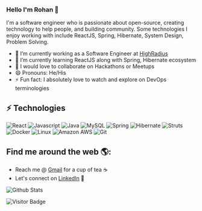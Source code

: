 ### Hello I'm Rohan :wave:

I'm a software engineer who is passionate about open-source, creating technology to help people, and building community. Some technologies I enjoy working with include ReactJS, Spring, Hibernate, System Design, Problem Solving.

- 🔭 I’m currently working as a Software Engineer at [HighRadius](https://highradius.com/)
- 🌱 I’m currently learning ReactJS along with Spring, Hibernate ecosystem
- 👯 I would love to collaborate on Hackathons or Meetups
- 😄 Pronouns: He/His
- ⚡ Fun fact: I absolutely love to watch and explore on DevOps terminologies

## ⚡ Technologies
![React](https://img.shields.io/badge/-React-black?style=flat-square&logo=react)
![Javascript](https://img.shields.io/badge/-Javascript-black?style=flat-square&logo=javascript)
![Java](https://img.shields.io/badge/-java-E34A86?style=flat-square&logo=java)
![MySQL](https://img.shields.io/badge/-MySQL-black?style=flat-square&logo=mysql)
![Spring](https://img.shields.io/badge/-Spring-black?style=flat-square&logo=Spring)
![Hibernate](https://img.shields.io/badge/-Hibernate-black?style=flat-square&logo=Hibernate)
![Struts](https://img.shields.io/badge/-Struts-black?style=flat-square&logo=struts)
![Docker](https://img.shields.io/badge/-Docker-black?style=flat-square&logo=docker)
![Linux](https://img.shields.io/badge/-Linux-black?style=flat-square&logo=linux)
![Amazon AWS](https://img.shields.io/badge/Amazon%20AWS-232F3E?style=flat-square&logo=amazon-aws)
![Git](https://img.shields.io/badge/-Git-black?style=flat-square&logo=git)

## Find me around the web 🌎:

- Reach me @ <a href="mailto:rohan.seth497@gmail.com">Gmail</a> for a cup of tea ☕
- Let's connect on <a href="https://www.linkedin.com/in/rohan-seth-093724123/">LinkedIn</a> 💼

![Github Stats](https://github-readme-stats.vercel.app/api?username=rohanseth497&show_icons=true)

![Visitor Badge](https://visitor-badge.laobi.icu/badge?page_id=rohanseth497)
